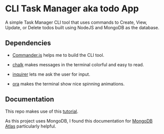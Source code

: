 # CLI Task Manager aka todo App
A simple Task Manager CLI tool that uses commands to Create, View, Update, or Delete todos built using NodeJS and MongoDB as the database.

## Dependencies
* [Commander.js](https://www.npmjs.com/package/commander) helps me to build the CLI tool.

* [chalk](https://www.npmjs.com/package/chalk) makes messages in the terminal colorful and easy to read.

* [inquirer](https://www.npmjs.com/package/inquirer) lets me ask the user for input.

* [ora](https://www.npmjs.com/package/ora) makes the terminal show nice spinning animations.

## Documentation

This repo makes use of this [tutorial](https://www.freecodecamp.org/news/nodejs-tutorial-build-a-task-manager-cli-tool/).

As this project uses MongoDB, I found this documentation for [MongoDB Atlas](https://www.freecodecamp.org/news/get-started-with-mongodb-atlas/) particularly helpful.
